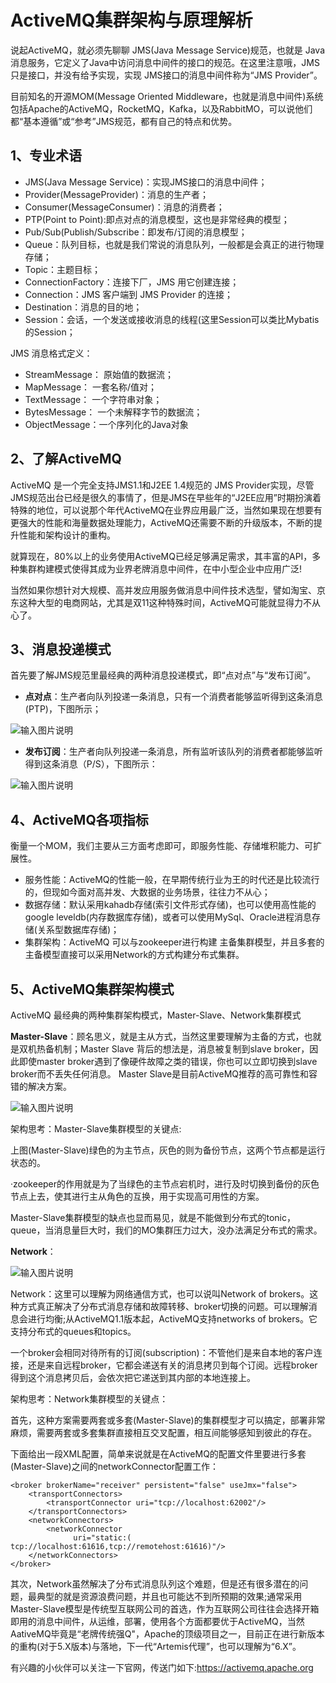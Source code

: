 # ActiveMQ集群架构与原理解析

说起ActiveMQ，就必须先聊聊 JMS(Java Message Service)规范，也就是 Java消息服务，它定义了Java中访问消息中间件的接口的规范。在这里注意哦，JMS只是接口，并没有给予实现，实现 JMS接口的消息中间件称为“JMS Provider”。

目前知名的开源MOM(Message Oriented Middleware，也就是消息中间件)系统包括Apache的ActiveMQ，RocketMQ，Kafka，以及RabbitMO，可以说他们都“基本遵循”或“参考”JMS规范，都有自己的特点和优势。

## 1、专业术语

- JMS(Java Message Service)：实现JMS接口的消息中间件；
- Provider(MessageProvider)：消息的生产者；
- Consumer(MessageConsumer)：消息的消费者；
- PTP(Point to Point):即点对点的消息模型，这也是非常经典的模型；
- Pub/Sub(Publish/Subscribe：即发布/订阅的消息模型；
- Queue：队列目标，也就是我们常说的消息队列，一般都是会真正的进行物理存储；
- Topic：主题目标；
- ConnectionFactory：连接下厂，JMS 用它创建连接；
- Connection：JMS 客户端到 JMS Provider 的连接；
- Destination：消息的目的地；
- Session：会话，一个发送或接收消息的线程(这里Session可以类比Mybatis的Session；

JMS 消息格式定义：

- StreamMessage： 原始值的数据流；
- MapMessage： 一套名称/值对；
- TextMessage： 一个字符串对象；
- BytesMessage： 一个未解释字节的数据流；
- ObjectMessage：一个序列化的Java对象

## 2、了解ActiveMQ

ActiveMQ 是一个完全支持JMS1.1和J2EE 1.4规范的 JMS Provider实现，尽管JMS规范出台已经是很久的事情了，但是JMS在早些年的“J2EE应用”时期扮演着特殊的地位，可以说那个年代ActiveMQ在业界应用最广泛，当然如果现在想要有更强大的性能和海量数据处理能力，ActiveMQ还需要不断的升级版本，不断的提升性能和架构设计的重构。

就算现在，80%以上的业务使用ActiveMQ已经足够满足需求，其丰富的API，多种集群构建模式使得其成为业界老牌消息中间件，在中小型企业中应用广泛!

当然如果你想针对大规模、高并发应用服务做消息中间件技术选型，譬如淘宝、京东这种大型的电商网站，尤其是双11这种特殊时间，ActiveMQ可能就显得力不从心了。

## 3、消息投递模式

首先要了解JMS规范里最经典的两种消息投递模式，即“点对点”与“发布订阅”。

-  **点对点**：生产者向队列投递一条消息，只有一个消费者能够监听得到这条消息(PTP)，下图所示；

![输入图片说明](../img/01.jpg)

- **发布订阅**：生产者向队列投递一条消息，所有监听该队列的消费者都能够监听得到这条消息（P/S），下图所示：

![输入图片说明](../img/02.jpg)

## 4、ActiveMQ各项指标

衡量一个MOM，我们主要从三方面考虑即可，即服务性能、存储堆积能力、可扩展性。

- 服务性能：ActiveMQ的性能一般，在早期传统行业为王的时代还是比较流行的，但现如今面对高并发、大数据的业务场景，往往力不从心；
- 数据存储：默认采用kahadb存储(索引文件形式存储)，也可以使用高性能的 google leveldb(内存数据库存储)，或者可以使用MySql、Oracle进程消息存储(关系型数据库存储)；
- 集群架构：ActiveMQ 可以与zookeeper进行构建 主备集群模型，并且多套的主备模型直接可以采用Network的方式构建分布式集群。

## 5、ActiveMQ集群架构模式

ActiveMQ 最经典的两种集群架构模式，Master-Slave、Network集群模式

**Master-Slave**：顾名思义，就是主从方式，当然这里要理解为主备的方式，也就是双机热备机制；Master Slave 背后的想法是，消息被复制到slave broker，因此即使master broker遇到了像硬件故障之类的错误，你也可以立即切换到slave broker而不丢失任何消息。 Master Slave是目前ActiveMQ推荐的高可靠性和容错的解决方案。

![输入图片说明](../img/03.jpg)

架构思考：Master-Slave集群模型的关键点:

上图(Master-Slave)绿色的为主节点，灰色的则为备份节点，这两个节点都是运行状态的。

·zookeeper的作用就是为了当绿色的主节点宕机时，进行及时切换到备份的灰色节点上去，使其进行主从角色的互换，用于实现高可用性的方案。

Master-Slave集群模型的缺点也显而易见，就是不能做到分布式的tonic，queue，当消息量巨大时，我们的MO集群压力过大，没办法满足分布式的需求。

**Network**：

![输入图片说明](../img/04.jpg)

Network：这里可以理解为网络通信方式，也可以说叫Network of brokers。这种方式真正解决了分布式消息存储和故障转移、broker切换的问题。可以理解消息会进行均衡;从ActiveMQ1.1版本起，ActiveMQ支持networks of brokers。它支持分布式的queues和topics。

一个broker会相同对待所有的订阅(subscription)：不管他们是来自本地的客户连接，还是来自远程broker，它都会递送有关的消息拷贝到每个订阅。远程broker得到这个消息拷贝后，会依次把它递送到其内部的本地连接上。

架构思考：Network集群模型的关键点：

首先，这种方案需要两套或多套(Master-Slave)的集群模型才可以搞定，部署非常麻烦，需要两套或多套集群直接相互交叉配置，相互间能够感知到彼此的存在。

下面给出一段XML配置，简单来说就是在ActiveMQ的配置文件里要进行多套(Master-Slave)之间的networkConnector配置工作：

```
<broker brokerName="receiver" persistent="false" useJmx="false">
 	<transportConnectors>
 		<transportConnector uri="tcp://localhost:62002"/>
 	</transportConnectors>
 	<networkConnectors>
    	<networkConnector 
              uri="static:( tcp://localhost:61616,tcp://remotehost:61616)"/>
 	</networkConnectors>
</broker>
```

其次，Network虽然解决了分布式消息队列这个难题，但是还有很多潜在的问题，最典型的就是资源浪费问题，并且也可能达不到所预期的效果;通常采用Master-Slave模型是传统型互联网公司的首选，作为互联网公司往往会选择开箱即用的消息中间件，从运维，部署，使用各个方面都要优于ActiveMQ，当然AativeMQ毕竟是“老牌传统强Q"，Apache的顶级项目之一，目前正在进行新版本的重构(对于5.X版本)与落地，下一代“Artemis代理”，也可以理解为“6.X”。

有兴趣的小伙伴可以关注一下官网，传送门如下:https://activemq.apache.org